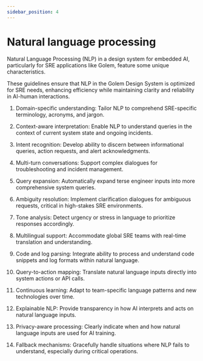 ```yaml
---
sidebar_position: 4
---
```


# Natural language processing

Natural Language Processing (NLP) in a design system for embedded AI, particularly for SRE applications like Golem, feature some unique characteristics.

These guidelines ensure that NLP in the Golem Design System is optimized for SRE needs, enhancing efficiency while maintaining clarity and reliability in AI-human interactions.

1. Domain-specific understanding: Tailor NLP to comprehend SRE-specific terminology, acronyms, and jargon.

2. Context-aware interpretation: Enable NLP to understand queries in the context of current system state and ongoing incidents.

3. Intent recognition: Develop ability to discern between informational queries, action requests, and alert acknowledgments.

4. Multi-turn conversations: Support complex dialogues for troubleshooting and incident management.

5. Query expansion: Automatically expand terse engineer inputs into more comprehensive system queries.

6. Ambiguity resolution: Implement clarification dialogues for ambiguous requests, critical in high-stakes SRE environments.

7. Tone analysis: Detect urgency or stress in language to prioritize responses accordingly.

8. Multilingual support: Accommodate global SRE teams with real-time translation and understanding.

9. Code and log parsing: Integrate ability to process and understand code snippets and log formats within natural language.

10. Query-to-action mapping: Translate natural language inputs directly into system actions or API calls.

11. Continuous learning: Adapt to team-specific language patterns and new technologies over time.

12. Explainable NLP: Provide transparency in how AI interprets and acts on natural language inputs.

13. Privacy-aware processing: Clearly indicate when and how natural language inputs are used for AI training.

14. Fallback mechanisms: Gracefully handle situations where NLP fails to understand, especially during critical operations.


